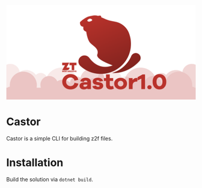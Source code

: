 <img src="castor1-github-social-preview.png" alt="Arluq logo"/>

# Castor
Castor is a simple CLI for building z2f files.

# Installation
Build the solution via `dotnet build`.
